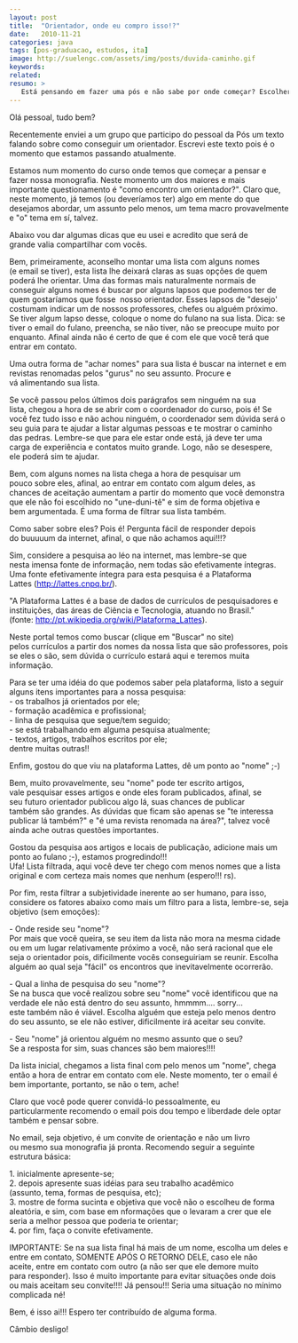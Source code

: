 ```yaml
---
layout: post
title:  "Orientador, onde eu compro isso!?"
date:   2010-11-21
categories: java
tags: [pos-graduacao, estudos, ita]
image: http://suelengc.com/assets/img/posts/duvida-caminho.gif
keywords:
related:
resumo: >
   Está pensando em fazer uma pós e não sabe por onde começar? Escolher bem e entrar em contato com seu futuro orientador pode ser um bom começo. Veja neste post como não errar na hora de escolher a pessoa que vai te acompanhar por pelo menos dois anos nesta tragetória.
---
```

<p>Olá pessoal, tudo bem?</p>
<p>Recentemente enviei a um grupo que participo do pessoal da Pós um texto falando sobre como conseguir um orientador. Escrevi este texto pois é o momento que estamos passando atualmente.</p>
<p>Estamos num momento do curso onde temos que começar a pensar e fazer nossa monografia. Neste momento um dos maiores e mais importante questionamento é "como encontro um orientador?". Claro que, neste momento, já temos (ou deveríamos ter) algo em mente do que desejamos abordar, um assunto pelo menos, um tema macro provavelmente e "o" tema em sí, talvez.</p>
<p>Abaixo vou dar algumas dicas que eu usei e acredito que será de grande valia compartilhar com vocês.</p>
<p>Bem, primeiramente, aconselho montar uma lista com alguns nomes (e email se tiver), esta lista lhe deixará claras as suas opções de quem poderá lhe orientar. Uma das formas mais naturalmente normais de conseguir alguns nomes é buscar por alguns lapsos que podemos ter de quem gostaríamos que fosse  nosso orientador. Esses lapsos de "desejo' costumam indicar um de nossos professores, chefes ou alguém próximo. Se tiver algum lapso desse, coloque o nome do fulano na sua lista. Dica: se tiver o email do fulano, preencha, se não tiver, não se preocupe muito por enquanto. Afinal ainda não é certo de que é com ele que você terá que entrar em contato.</p>
<p>Uma outra forma de "achar nomes" para sua lista é buscar na internet e em revistas renomadas pelos "gurus" no seu assunto. Procure e vá alimentando sua lista.</p>
<p>Se você passou pelos últimos dois parágrafos sem ninguém na sua lista, chegou a hora de se abrir com o coordenador do curso, pois é! Se você fez tudo isso e não achou ninguém, o coordenador sem dúvida será o seu guia para te ajudar a listar algumas pessoas e te mostrar o caminho das pedras. Lembre-se que para ele estar onde está, já deve ter uma carga de experiência e contatos muito grande. Logo, não se desespere, ele poderá sim te ajudar.</p>
<p>Bem, com alguns nomes na lista chega a hora de pesquisar um pouco sobre eles, afinal, ao entrar em contato com algum deles, as chances de aceitação aumentam a partir do momento que você demonstra que ele não foi escolhido no "une-duni-tê" e sim de forma objetiva e bem argumentada. É uma forma de filtrar sua lista também.</p>
<p>Como saber sobre eles? Pois é! Pergunta fácil de responder depois do buuuuum da internet, afinal, o que não achamos aqui!!!?</p>
<p>Sim, considere a pesquisa ao léo na internet, mas lembre-se que nesta imensa fonte de informação, nem todas são efetivamente íntegras. Uma fonte efetivamente íntegra para esta pesquisa é a Plataforma Lattes (<a style="color: #0000cc;" rel="nofollow" href="http://www.google.com/url?sa=D&amp;q=http://lattes.cnpq.br/&amp;usg=AFQjCNFG7bLzQqoUyztu0Bg28x6xyoK0ug" target="_blank">http://lattes.cnpq.br/</a>).</p>
<p>"A Plataforma Lattes é a base de dados de currículos de pesquisadores e instituições, das áreas de Ciência e Tecnologia, atuando no Brasil." (fonte: <a style="color: #0000cc;" rel="nofollow" href="http://www.google.com/url?sa=D&amp;q=http://pt.wikipedia.org/wiki/Plataforma_Lattes&amp;usg=AFQjCNHryUFhpVhSOhafiFJAuCttPeRWig" target="_blank">http://pt.wikipedia.org/wiki/Plataforma_Lattes</a>).</p>
<p>Neste portal temos como buscar (clique em "Buscar" no site) pelos currículos a partir dos nomes da nossa lista que são professores, pois se eles o são, sem dúvida o currículo estará aqui e teremos muita informação.</p>
<p>Para se ter uma idéia do que podemos saber pela plataforma, listo a seguir alguns itens importantes para a nossa pesquisa:<br />
- os trabalhos já orientados por ele;<br />
- formação acadêmica e profissional;<br />
- linha de pesquisa que segue/tem seguido;<br />
- se está trabalhando em alguma pesquisa atualmente;<br />
- textos, artigos, trabalhos escritos por ele;<br />
dentre muitas outras!!</p>
<p>Enfim, gostou do que viu na plataforma Lattes, dê um ponto ao "nome" ;-)</p>
<p>Bem, muito provavelmente, seu "nome" pode ter escrito artigos, vale pesquisar esses artigos e onde eles foram publicados, afinal, se seu futuro orientador publicou algo lá, suas chances de publicar também são grandes. As dúvidas que ficam são apenas se "te interessa publicar lá também?" e "é uma revista renomada na área?", talvez você ainda ache outras questões importantes.</p>
<p>Gostou da pesquisa aos artigos e locais de publicação, adicione mais um ponto ao fulano ;-), estamos progredindo!!!<br />
Ufa! Lista filtrada, aqui você deve ter chego com menos nomes que a lista original e com certeza mais nomes que nenhum (espero!!! rs).</p>
<p>Por fim, resta filtrar a subjetividade inerente ao ser humano, para isso, considere os fatores abaixo como mais um filtro para a lista, lembre-se, seja objetivo (sem emoções):</p>
<p>- Onde reside seu "nome"?<br />
Por mais que você queira, se seu item da lista não mora na mesma cidade ou em um lugar relativamente próximo a você, não será racional que ele seja o orientador pois, dificilmente vocês conseguiriam se reunir. Escolha alguém ao qual seja "fácil" os encontros que inevitavelmente ocorrerão.</p>
<p>- Qual a linha de pesquisa do seu "nome"?<br />
Se na busca que você realizou sobre seu "nome" você identificou que na verdade ele não está dentro do seu assunto, hmmmm.... sorry... este também não é viável. Escolha alguém que esteja pelo menos dentro do seu assunto, se ele não estiver, dificilmente irá aceitar seu convite.</p>
<p>- Seu "nome" já orientou alguém no mesmo assunto que o seu?<br />
Se a resposta for sim, suas chances são bem maiores!!!!</p>
<p>Da lista inicial, chegamos a lista final com pelo menos um "nome", chega então a hora de entrar em contato com ele. Neste momento, ter o email é bem importante, portanto, se não o tem, ache!</p>
<p>Claro que você pode querer convidá-lo pessoalmente, eu particularmente recomendo o email pois dou tempo e liberdade dele optar também e pensar sobre.</p>
<p>No email, seja objetivo, é um convite de orientação e não um livro ou mesmo sua monografia já pronta. Recomendo seguir a seguinte estrutura básica:</p>
<p>1. inicialmente apresente-se;<br />
2. depois apresente suas idéias para seu trabalho acadêmico (assunto, tema, formas de pesquisa, etc);<br />
3. mostre de forma sucinta e objetiva que você não o escolheu de forma aleatória, e sim, com base em nformações que o levaram a crer que ele seria a melhor pessoa que poderia te orientar;<br />
4. por fim, faça o convite efetivamente.</p>
<p>IMPORTANTE: Se na sua lista final há mais de um nome, escolha um deles e entre em contato, SOMENTE APÓS O RETORNO DELE, caso ele não aceite, entre em contato com outro (a não ser que ele demore muito para responder). Isso é muito importante para evitar situações onde dois ou mais aceitam seu convite!!!! Já pensou!!! Seria uma situação no mínimo complicada né!</p>
<p>Bem, é isso ai!!! Espero ter contribuído de alguma forma.</p>
<p>Câmbio desligo!</p>
